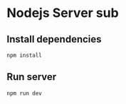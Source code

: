 # Nodejs Server sub

## Install dependencies

```
npm install
```

## Run server

```
npm run dev
```

